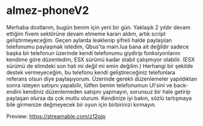 # almez-phoneV2
Merhaba dostlarım, bugün benim için yeni bir gün. Yaklaşık 2 yıldır devam ettiğim fivem sektörüne devam etmeme kararı aldım, artık script geliştirmeyeceğim.
Geçen aylarda leaklenip şifreli halde paylaşılan telefonumu paylaşmak istedim,
Qbus'ta main.lua bana ait değildir sadece başka bir telefonun üzerinde kendi telefonumu giydirip fonksiyonlarını kendime göre düzenledim,
ESX sürümü kadar stabil çalışmıyor olabilir. (ESX sürümü de elimdeki son hali mi değil mi emin değilim.)
Herhangi bir şekilde destek vermeyeceğim, bu telefonu kendi geliştireceğiniz telefonlara referans olsun diye paylaşıyorum.
Üzerinde gerekli düzenlemeler yapıldıktan sonra isteyen satışını yapabilir, lütfen benim telefonumun UI'sini ve back-endini kendiniz düzenlemeden satışını yapmayın,
sorunsuz bir hale getirip paylaşan olursa da çok mutlu olurum. Kendinize iyi bakın, sözlü tartışmaya bile girmenize değmeyecek bir oyun için birbirinizi kırmayın.

Preview: https://streamable.com/z12qjp
